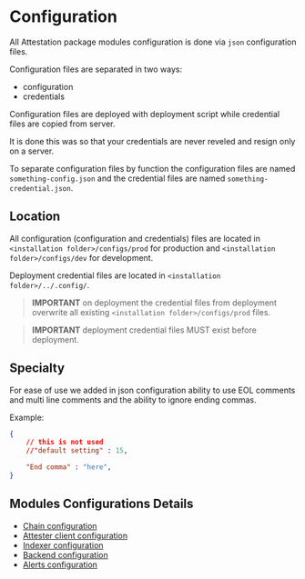 # Configuration

All Attestation package modules configuration is done via `json` configuration files.

Configuration files are separated in two ways:
- configuration
- credentials

Configuration files are deployed with deployment script while credential files are copied from server.

It is done this was so that your credentials are never reveled and resign only on a server.

To separate configuration files by function the configuration files are named `something-config.json` and the credential files are named `something-credential.json`.

## Location

All configuration (configuration and credentials) files are located in `<installation folder>/configs/prod` for production and `<installation folder>/configs/dev` for development.

Deployment credential files are located in `<installation folder>/../.config/`. 

> **IMPORTANT** on deployment the credential files from deployment overwrite all existing `<installation folder>/configs/prod` files.

> **IMPORTANT** deployment credential files MUST exist before deployment.

## Specialty

For ease of use we added in json configuration ability to use EOL comments and multi line comments and the ability to ignore ending commas.

Example:
```json
{
    // this is not used
    //"default setting" : 15,

    "End comma" : "here",
}
```

## Modules Configurations Details

- [Chain configuration](./config-chains.md)
- [Attester client configuration](./config-attester-client.md)
- [Indexer configuration](./config-indexer.md)
- [Backend configuration](./)
- [Alerts configuration](./)